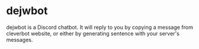 # dejwbot
dejwbot is a Discord chatbot. It will reply to you by copying a message from cleverbot website, or either by generating sentence with your server's messages. 
